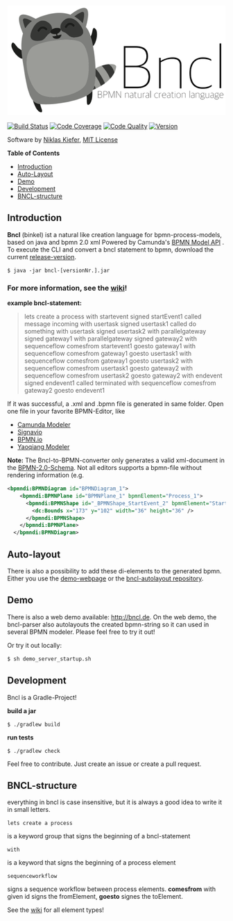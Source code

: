 ![alt text](logo.png)

[![Build Status](https://travis-ci.org/pinussilvestrus/bncl.svg?branch=master)](https://travis-ci.org/pinussilvestrus/bncl) [![Code Coverage](https://img.shields.io/codecov/c/github/pinussilvestrus/bncl/master.svg)](https://travis-ci.org/pinussilvestrus/bncl)
[![Code Quality](https://img.shields.io/codeclimate/github/pinussilvestrus/bncl.svg)](https://travis-ci.org/pinussilvestrus/bncl)
[![Version](https://img.shields.io/github/release/pinussilvestrus/bncl.svg)](https://github.com/pinussilvestrus/bncl/releases)

Software by [Niklas Kiefer](https://www.niklaskiefer.de/), [MIT License](https://github.com/pinussilvestrus/bncl/blob/develop/LICENSE)

**Table of Contents**

- [Introduction](#introduction)
- [Auto-Layout](#autolayout)
- [Demo](#demo)
- [Development](#development)
- [BNCL-structure](#bncl-structure)

## Introduction

**Bncl** (binkel) ist a natural like creation language for bpmn-process-models, based on java and bpmn 2.0 xml
Powered by Camunda's [BPMN Model API](https://github.com/camunda/camunda-bpmn-model) .
To execute the CLI and convert a bncl statement to bpmn, download the current [release-version](https://github.com/pinussilvestrus/bncl/releases).

```shell
$ java -jar bncl-[versionNr.].jar
```


### For more information, see the [wiki](https://github.com/pinussilvestrus/bncl/wiki)!

**example bncl-statement:**

> lets create a process with startevent signed startEvent1 called message incoming with usertask signed usertask1 called do something with usertask signed usertask2 with parallelgateway signed gateway1 with parallelgateway signed gateway2 with sequenceflow comesfrom startevent1 goesto gateway1 with sequenceflow comesfrom gateway1 goesto usertask1 with sequenceflow comesfrom gateway1 goesto usertask2 with sequenceflow comesfrom usertask1 goesto gateway2 with sequenceflow comesfrom usertask2 goesto gateway2 with endevent signed endevent1 called terminated with sequenceflow comesfrom gateway2 goesto endevent1


If it was successful, a .xml and .bpmn file is generated in same folder. Open one file in your favorite BPMN-Editor, like
 - [Camunda Modeler](https://camunda.org/bpmn/tool/)
 - [Signavio](http://www.signavio.com/)
 - [BPMN.io](https://bpmn.io/)
 - [Yaoqiang Modeler](https://sourceforge.net/projects/bpmn/)

**Note:** The Bncl-to-BPMN-converter only generates a valid xml-document in the [BPMN-2.0-Schema](http://activiti.org/userguide/index.html#whatIsBpmn).
Not all editors supports a bpmn-file without rendering information (e.g.

```xml
<bpmndi:BPMNDiagram id="BPMNDiagram_1">
    <bpmndi:BPMNPlane id="BPMNPlane_1" bpmnElement="Process_1">
      <bpmndi:BPMNShape id="_BPMNShape_StartEvent_2" bpmnElement="StartEvent_1">
        <dc:Bounds x="173" y="102" width="36" height="36" />
      </bpmndi:BPMNShape>
    </bpmndi:BPMNPlane>
  </bpmndi:BPMNDiagram>
```

## Auto-layout

There is also a possibility to add these di-elements to the generated bpmn. Either you use the [demo-webpage](#demo) or the [bncl-autolayout repository](https://github.com/pinussilvestrus/bncl-autolayout).

## Demo

There is also a web demo available: http://bncl.de. On the web demo, the bncl-parser also autolayouts the created bpmn-string so it can used in several BPMN modeler. Please feel free to try it out!

Or try it out locally:
```sh
$ sh demo_server_startup.sh
```

## Development

Bncl is a Gradle-Project!

**build a jar**
```shell
$ ./gradlew build
```

**run tests**
```shell
$ ./gradlew check
```

Feel free to contribute. Just create an issue or create a pull request.


## BNCL-structure

everything in bncl is case insensitive, but it is always a good idea to write it in small letters.

    lets create a process

  is a keyword group that signs the beginning of a bncl-statement

	with

is a keyword that signs the beginning of a process element

    sequenceworkflow

signs a sequence workflow between process elements. **comesfrom** with given id signs the fromElement, **goesto** signes the toElement.

See the [wiki](https://github.com/pinussilvestrus/bncl/wiki) for all element types!

